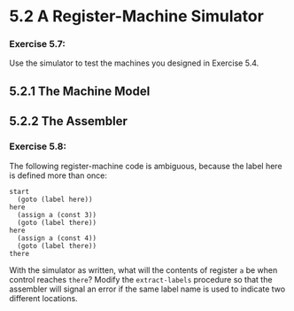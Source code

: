 # 5.2 A Register-Machine Simulator

### Exercise 5.7:

Use the simulator to test the machines you designed in Exercise 5.4.

## 5.2.1 The Machine Model

## 5.2.2 The Assembler

### Exercise 5.8:

The following register-machine code is ambiguous, because the label here is defined more than once:

```
start
  (goto (label here))
here
  (assign a (const 3))
  (goto (label there))
here
  (assign a (const 4))
  (goto (label there))
there
```

With the simulator as written, what will the contents of register `a` be when control reaches `there`? Modify the `extract-labels` procedure so that the assembler will signal an error if the same label name is used to indicate two different locations.
